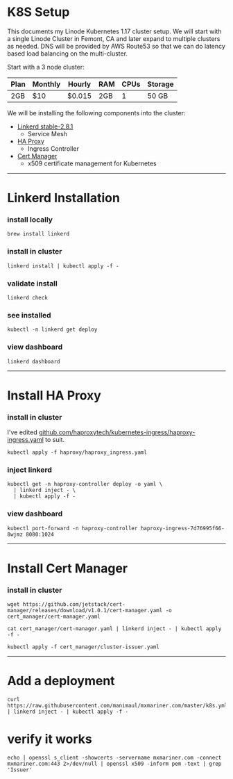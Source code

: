 # K8S Setup

This documents my Linode Kubernetes 1.17 cluster setup. We will start with a single Linode Cluster in Femont, CA and later expand to multiple clusters as needed. DNS will be provided by AWS Route53 so that we can do latency based load balancing on the multi-cluster.

Start with a 3 node cluster: 

|Plan|Monthly|Hourly|RAM|CPUs|Storage|
|----|-------|------|---|----|-------|
|2GB |$10    |$0.015|2GB|1   |50 GB  |

We will be installing the following components into the cluster:
* [Linkerd stable-2.8.1](https://linkerd.io/)
  * Service Mesh
* [HA Proxy](https://www.haproxy.com/documentation/kubernetes/latest/)
  * Ingress Controller
* [Cert Manager](https://cert-manager.io/)
  * x509 certificate management for Kubernetes

-------------------------------------------------

# Linkerd Installation

### install locally 
`brew install linkerd`

### install in cluster 
`linkerd install | kubectl apply -f -`

### validate install
`linkerd check`

### see installed
`kubectl -n linkerd get deploy`

### view dashboard
`linkerd dashboard`

-------------------------------------------------

# Install HA Proxy

### install in cluster
I've edited [github.com/haproxytech/kubernetes-ingress/haproxy-ingress.yaml](https://raw.githubusercontent.com/haproxytech/kubernetes-ingress/v1.4.7/deploy/haproxy-ingress.yaml) to suit.
```
kubectl apply -f haproxy/haproxy_ingress.yaml
```

### inject linkerd
```
kubectl get -n haproxy-controller deploy -o yaml \
  | linkerd inject - \
  | kubectl apply -f -
```

### view dashboard
```
kubectl port-forward -n haproxy-controller haproxy-ingress-7d76995f66-8wjmz 8080:1024
```

-------------------------------------------------

# Install Cert Manager

### install in cluster
```
wget https://github.com/jetstack/cert-manager/releases/download/v1.0.1/cert-manager.yaml -o cert_manager/cert-manager.yaml

cat cert_manager/cert-manager.yaml | linkerd inject - | kubectl apply -f -

kubectl apply -f cert_manager/cluster-issuer.yaml
```

-------------------------------------------------

# Add a deployment 

```
curl https://raw.githubusercontent.com/manimaul/mxmariner.com/master/k8s.yml | linkerd inject - | kubectl apply -f -
```

# verify it works
```
echo | openssl s_client -showcerts -servername mxmariner.com -connect mxmariner.com:443 2>/dev/null | openssl x509 -inform pem -text | grep 'Issuer' 
```